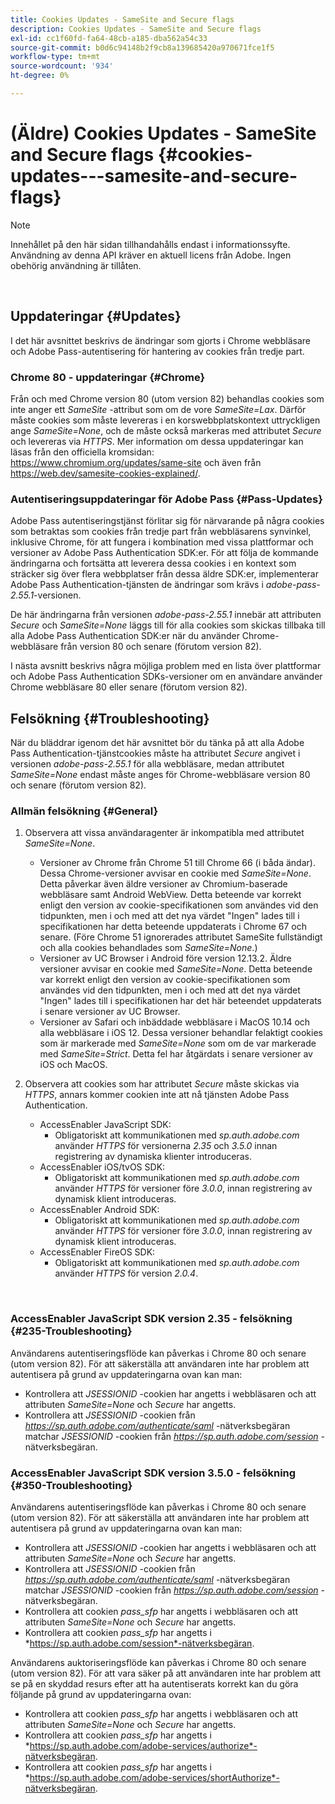 ```yaml
---
title: Cookies Updates - SameSite and Secure flags
description: Cookies Updates - SameSite and Secure flags
exl-id: cc1f60fd-fa64-48cb-a185-dba562a54c33
source-git-commit: b0d6c94148b2f9cb8a139685420a970671fce1f5
workflow-type: tm+mt
source-wordcount: '934'
ht-degree: 0%

---
```


# (Äldre) Cookies Updates - SameSite and Secure flags {#cookies-updates---samesite-and-secure-flags}

>[!NOTE]
>
>Innehållet på den här sidan tillhandahålls endast i informationssyfte. Användning av denna API kräver en aktuell licens från Adobe. Ingen obehörig användning är tillåten.

</br>


## Uppdateringar {#Updates}

I det här avsnittet beskrivs de ändringar som gjorts i Chrome webbläsare och Adobe Pass-autentisering för hantering av cookies från tredje part.



### Chrome 80 - uppdateringar {#Chrome}

Från och med Chrome version 80 (utom version 82) behandlas cookies som inte anger ett *SameSite* -attribut som om de vore *SameSite=Lax*. Därför måste cookies som måste levereras i en korswebbplatskontext uttryckligen ange *SameSite=None*, och de måste också markeras med attributet *Secure* och levereras via *HTTPS*. Mer information om dessa uppdateringar kan läsas från den officiella kromsidan: <https://www.chromium.org/updates/same-site> och även från <https://web.dev/samesite-cookies-explained/>.


### Autentiseringsuppdateringar för Adobe Pass {#Pass-Updates}

Adobe Pass autentiseringstjänst förlitar sig för närvarande på några cookies som betraktas som cookies från tredje part från webbläsarens synvinkel, inklusive Chrome, för att fungera i kombination med vissa plattformar och versioner av Adobe Pass Authentication SDK:er. För att följa de kommande ändringarna och fortsätta att leverera dessa cookies i en kontext som sträcker sig över flera webbplatser från dessa äldre SDK:er, implementerar Adobe Pass Authentication-tjänsten de ändringar som krävs i *adobe-pass-2.55.1*-versionen.

De här ändringarna från versionen *adobe-pass-2.55.1* innebär att attributen *Secure* och *SameSite=None* läggs till för alla cookies som skickas tillbaka till alla Adobe Pass Authentication SDK:er när du använder Chrome-webbläsare från version 80 och senare (förutom version 82).

I nästa avsnitt beskrivs några möjliga problem med en lista över plattformar och Adobe Pass Authentication SDKs-versioner om en användare använder Chrome webbläsare 80 eller senare (förutom version 82).

## Felsökning {#Troubleshooting}

När du bläddrar igenom det här avsnittet bör du tänka på att alla Adobe Pass Authentication-tjänstcookies måste ha attributet *Secure* angivet i versionen *adobe-pass-2.55.1* för alla webbläsare, medan attributet *SameSite=None* endast måste anges för Chrome-webbläsare version 80 och senare (förutom version 82).


### Allmän felsökning {#General}

1. Observera att vissa användaragenter är inkompatibla med attributet *SameSite=None*.

   - Versioner av Chrome från Chrome 51 till Chrome 66 (i båda ändar). Dessa Chrome-versioner avvisar en cookie med *SameSite=None*. Detta påverkar även äldre versioner av Chromium-baserade webbläsare samt Android WebView. Detta beteende var korrekt enligt den version av cookie-specifikationen som användes vid den tidpunkten, men i och med att det nya värdet &quot;Ingen&quot; lades till i specifikationen har detta beteende uppdaterats i Chrome 67 och senare. (Före Chrome 51 ignorerades attributet SameSite fullständigt och alla cookies behandlades som *SameSite=None*.)
   - Versioner av UC Browser i Android före version 12.13.2. Äldre versioner avvisar en cookie med *SameSite=None*. Detta beteende var korrekt enligt den version av cookie-specifikationen som användes vid den tidpunkten, men i och med att det nya värdet &quot;Ingen&quot; lades till i specifikationen har det här beteendet uppdaterats i senare versioner av UC Browser.
   - Versioner av Safari och inbäddade webbläsare i MacOS 10.14 och alla webbläsare i iOS 12. Dessa versioner behandlar felaktigt cookies som är markerade med *SameSite=None* som om de var markerade med *SameSite=Strict*. Detta fel har åtgärdats i senare versioner av iOS och MacOS.


1. Observera att cookies som har attributet *Secure* måste skickas via *HTTPS*, annars kommer cookien inte att nå tjänsten Adobe Pass Authentication.

   - AccessEnabler JavaScript SDK:
      - Obligatoriskt att kommunikationen med *sp.auth.adobe.com* använder *HTTPS* för versionerna *2.35* och *3.5.0* innan registrering av dynamiska klienter introduceras.
   - AccessEnabler iOS/tvOS SDK:
      - Obligatoriskt att kommunikationen med *sp.auth.adobe.com* använder *HTTPS* för versioner före *3.0.0*, innan registrering av dynamisk klient introduceras.
   - AccessEnabler Android SDK:
      - Obligatoriskt att kommunikationen med *sp.auth.adobe.com* använder *HTTPS* för versioner före *3.0.0*, innan registrering av dynamisk klient introduceras.
   - AccessEnabler FireOS SDK:
      - Obligatoriskt att kommunikationen med *sp.auth.adobe.com* använder *HTTPS* för version *2.0.4*.

</br>

### AccessEnabler JavaScript SDK version 2.35 - felsökning {#235-Troubleshooting}

Användarens autentiseringsflöde kan påverkas i Chrome 80 och senare (utom version 82). För att säkerställa att användaren inte har problem att autentisera på grund av uppdateringarna ovan kan man:

- Kontrollera att *JSESSIONID* -cookien har angetts i webbläsaren och att attributen *SameSite=None* och *Secure* har angetts.
- Kontrollera att *JSESSIONID* -cookien från *https://sp.auth.adobe.com/authenticate/saml* -nätverksbegäran matchar *JSESSIONID* -cookien från *https://sp.auth.adobe.com/session* -nätverksbegäran.


### AccessEnabler JavaScript SDK version 3.5.0 - felsökning {#350-Troubleshooting}

Användarens autentiseringsflöde kan påverkas i Chrome 80 och senare (utom version 82). För att säkerställa att användaren inte har problem att autentisera på grund av uppdateringarna ovan kan man:

- Kontrollera att *JSESSIONID* -cookien har angetts i webbläsaren och att attributen *SameSite=None* och *Secure* har angetts.
- Kontrollera att *JSESSIONID* -cookien från *https://sp.auth.adobe.com/authenticate/saml* -nätverksbegäran matchar *JSESSIONID* -cookien från *https://sp.auth.adobe.com/session* -nätverksbegäran.
- Kontrollera att cookien *pass\_sfp* har angetts i webbläsaren och att attributen *SameSite=None* och *Secure* har angetts.
- Kontrollera att cookien *pass\_sfp* har angetts i *https://sp.auth.adobe.com/session*-nätverksbegäran.


Användarens auktoriseringsflöde kan påverkas i Chrome 80 och senare (utom version 82). För att vara säker på att användaren inte har problem att se på en skyddad resurs efter att ha autentiserats korrekt kan du göra följande på grund av uppdateringarna ovan:

- Kontrollera att cookien *pass\_sfp* har angetts i webbläsaren och att attributen *SameSite=None* och *Secure* har angetts.
- Kontrollera att cookien *pass\_sfp* har angetts i *https://sp.auth.adobe.com/adobe-services/authorize*-nätverksbegäran.
- Kontrollera att cookien *pass\_sfp* har angetts i *https://sp.auth.adobe.com/adobe-services/shortAuthorize*-nätverksbegäran.
